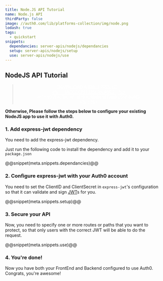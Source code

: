 ```yaml
---
title: Node.JS API Tutorial
name: Node.js API
thirdParty: false
image: //auth0.com/lib/platforms-collection/img/node.png
lodash: true
tags:
  - quickstart
snippets:
  dependancies: server-apis/nodejs/dependancies
  setup: server-apis/nodejs/setup
  use: server-apis/nodejs/use
---
```


## NodeJS API Tutorial

<div class="package" style="text-align: center;">
  <blockquote>
    <a href="/node-auth0/master/create-package?path=examples/nodejs-api&type=server@@account.clientParam@@" class="btn btn-lg btn-success btn-package" style="text-transform: uppercase; color: white">
      <span style="display: block">Download a Seed project</span>
      <% if (account.userName) { %>
      <span class="smaller" style="display:block; font-size: 11px">with your Auth0 API Keys already set and configured</span>
      <% } %>
    </a>
  </blockquote>
</div>

**Otherwise, Please follow the steps below to configure your existing NodeJS app to use it with Auth0.**

### 1. Add express-jwt dependency

You need to add the express-jwt dependency.

Just run the following code to install the dependency and add it to your `package.json`

@@snippet(meta.snippets.dependancies)@@

### 2. Configure express-jwt with your Auth0 account

You need to set the ClientID and ClientSecret in `express-jwt`'s configuration so that it can validate and sign [JWT](/jwt)s for you.

@@snippet(meta.snippets.setup)@@

### 3. Secure your API

Now, you need to specify one or more routes or paths that you want to protect, so that only users with the correct JWT will be able to do the request.

@@snippet(meta.snippets.use)@@

### 4. You're done!

Now you have both your FrontEnd and Backend configured to use Auth0. Congrats, you're awesome!

